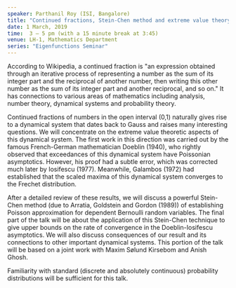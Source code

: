 ```yaml
---
speaker: Parthanil Roy (ISI, Bangalore)
title: "Continued fractions, Stein-Chen method and extreme value theory"
date: 1 March, 2019
time:  3 – 5 pm (with a 15 minute break at 3:45)
venue: LH-1, Mathematics Department
series: "Eigenfunctions Seminar"
---
```


According to Wikipedia, a continued fraction is "an expression obtained
through an iterative process of representing a number as the sum of its
integer part and the reciprocal of another number, then writing this
other number as the sum of its integer part and another reciprocal, and
so on." It has connections to various areas of mathematics including
analysis, number theory, dynamical systems and probability theory. 

Continued fractions of numbers in the open interval (0,1) naturally
gives rise to a dynamical system that dates back to Gauss and raises
many interesting questions. We will concentrate on the extreme value
theoretic aspects of this dynamical system. The first work in this
direction was carried out by the famous French-German mathematician
Doeblin (1940), who rightly observed that exceedances of this dynamical
system have Poissonian asymptotics. However, his proof had a subtle
error, which was corrected much later by Iosifescu (1977). Meanwhile,
Galambos (1972) had established that the scaled maxima of this dynamical
system converges to the Frechet distribution. 

After a detailed review of these results, we will discuss a powerful
Stein-Chen method (due to Arratia, Goldstein and Gordon (1989)) of
establishing Poisson approximation for dependent Bernoulli random
variables. The final part of the talk will be about the application of
this Stein-Chen technique to give upper bounds on the rate of
convergence in the Doeblin-Iosifescu asymptotics. We will also discuss
consequences of our result and its connections to other important
dynamical systems. This portion of the talk will be based on a joint
work with Maxim Sølund Kirsebom and Anish Ghosh. 

Familiarity with standard (discrete and absolutely continuous)
probability distributions will be sufficient for this talk.
